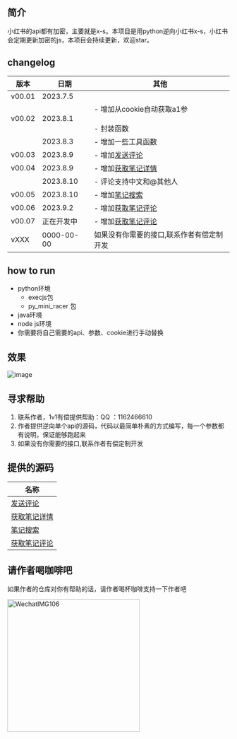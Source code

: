 ## 简介
小红书的api都有加密，主要就是x-s。本项目是用python逆向小红书x-s，小红书会定期更新加密的js，本项目会持续更新，欢迎star。

## changelog

| 版本     | 日期       | 其他                                   |
| ------ | -------- | ------------------------------------ |
| v00.01 | 2023.7.5 |                                      |
| v00.02 | 2023.8.1 | - 增加从cookie自动获取a1参<br/>  <br/>- 封装函数 |
|        |  2023.8.3 | - 增加一些工具函数                  |
|  v00.03      |  2023.8.9 | - 增加[发送评论](https://github.com/wang-zhiyang/xhscrawl/blob/main/service/comment.md)                   |
|  v00.04      |  2023.8.9 | - 增加[获取笔记详情](https://github.com/wang-zhiyang/xhscrawl/blob/main/service/note_detail.md)                   |
|        |  2023.8.10 | - 评论支持中文和@其他人                  |
|   v00.05     |  2023.8.10 | - 增加[笔记搜索](https://github.com/submato/xhscrawl/blob/main/service/search.md)                  |
|   v00.06     |  2023.9.2 | - 增加[获取笔记评论](https://github.com/submato/xhscrawl/blob/main/service/get_comment.md)                   |
|   v00.07     |  正在开发中 | - 增加[获取笔记评论](https://github.com/submato/xhscrawl/blob/main/service/get_comment.md)                   |
|    vXXX    |  0000-00-00 | 如果没有你需要的接口,联系作者有偿定制开发                 |

## how to run
- python环境
  - execjs包
  - py_mini_racer 包
- java环境
- node js环境
- 你需要将自己需要的api、参数、cookie进行手动替换

## 效果
![image](https://github.com/wang-zhiyang/xhscrawl/assets/55040284/45c9d9cb-4017-4c47-81a5-2e896ca65ed7)

## 寻求帮助
  1. 联系作者，1v1有偿提供帮助：QQ ：1162466610
  2. 作者提供逆向单个api的源码，代码以最简单朴素的方式编写，每一个参数都有说明，保证能够跑起来
  3. 如果没有你需要的接口,联系作者有偿定制开发

## 提供的源码

| 名称    | 
| ------------------------------------ |
|[发送评论](https://github.com/wang-zhiyang/xhscrawl/blob/main/service/comment.md)                   |
| [获取笔记详情](https://github.com/wang-zhiyang/xhscrawl/blob/main/service/note_detail.md)    |
| [笔记搜索](https://github.com/submato/xhscrawl/blob/main/service/search.md)                  |
| [获取笔记评论](https://github.com/submato/xhscrawl/blob/main/service/get_comment.md)                  |



## 请作者喝咖啡吧
如果作者的仓库对你有帮助的话，请作者喝杯咖啡支持一下作者吧

<img title="" src="https://github.com/wang-zhiyang/xhscrawl/assets/55040284/89bb6534-5e74-44bb-b728-dc771fe9f2b1" alt="WechatIMG106" width="300">
